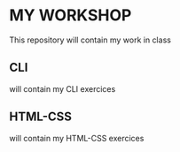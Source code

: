 # MY WORKSHOP
This repository will contain my work in class
## CLI
 will contain my CLI exercices
## HTML-CSS
 will contain my HTML-CSS exercices
 
